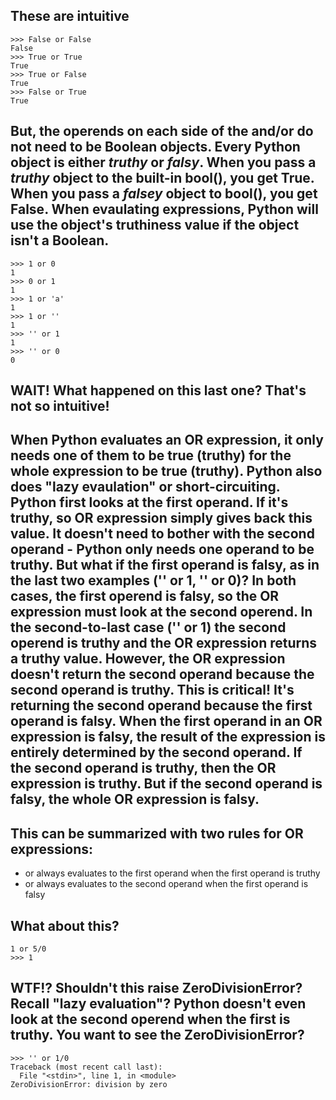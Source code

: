 ## These are intuitive
```
>>> False or False
False
>>> True or True
True
>>> True or False
True
>>> False or True
True
```

## But, the operends on each side of the and/or do not need to be Boolean objects. Every Python object is either *truthy* or *falsy*. When you pass a *truthy* object to the built-in bool(), you get True. When you pass a *falsey* object to bool(), you get False. When evaulating expressions, Python will use the object's truthiness value if the object isn't a Boolean.
```
>>> 1 or 0
1
>>> 0 or 1
1
>>> 1 or 'a'
1
>>> 1 or ''
1
>>> '' or 1
1
>>> '' or 0
0
```
## WAIT! What happened on this last one?  That's not so intuitive!
## When Python evaluates an OR expression, it only needs one of them to be true (truthy) for the whole expression to be true (truthy). Python also does "lazy evaulation" or short-circuiting. Python first looks at the first operand. If it's truthy, so OR expression simply gives back this value. It doesn't need to bother with the second operand - Python only needs one operand to be truthy. But what if the first operand is falsy, as in the last two examples ('' or 1, '' or 0)?  In both cases, the first operend is falsy, so the OR expression must look at the second operend. In the second-to-last case ('' or 1) the second operend is truthy and the OR expression returns a truthy value. However, the OR expression doesn't return the second operand because the second operand is truthy. This is critical! It's returning the second operand because the first operand is falsy. When the first operand in an OR expression is falsy, the result of the expression is entirely determined by the second operand. If the second operand is truthy, then the OR expression is truthy. But if the second operand is falsy, the whole OR expression is falsy.

## This can be summarized with two rules for OR expressions:
* or always evaluates to the first operand when the first operand is truthy
* or always evaluates to the second operand when the first operand is falsy

## What about this?
```
1 or 5/0
>>> 1
```

## WTF!?  Shouldn't this raise ZeroDivisionError?  Recall "lazy evaluation"?   Python doesn't even look at the second operend when the first is truthy.  You want to see the ZeroDivisionError?
```
>>> '' or 1/0
Traceback (most recent call last):
  File "<stdin>", line 1, in <module>
ZeroDivisionError: division by zero
```












